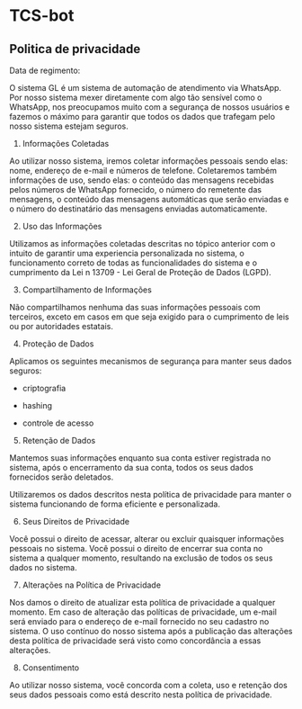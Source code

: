 # TCS-bot

## Politica de privacidade

Data de regimento: 

O sistema GL é um sistema de automação de atendimento via WhatsApp. Por nosso sistema mexer diretamente com algo tão sensível como o WhatsApp, nos preocupamos muito com a segurança de nossos usuários e fazemos o máximo para garantir que todos os dados que trafegam pelo nosso sistema estejam seguros. 

1. Informações Coletadas 

Ao utilizar nosso sistema, iremos coletar informações pessoais sendo elas: nome, endereço de e-mail e números de telefone. 
Coletaremos também informações de uso, sendo elas: o conteúdo das mensagens recebidas pelos números de WhatsApp fornecido, o número do remetente das mensagens, o conteúdo das mensagens automáticas que serão enviadas e o número do destinatário das mensagens enviadas automaticamente. 

2. Uso das Informações 

Utilizamos as informações coletadas descritas no tópico anterior com o intuito de garantir uma experiencia personalizada no sistema, o funcionamento correto de todas as funcionalidades do sistema e o cumprimento da Lei n 13709 - Lei Geral de Proteção de Dados (LGPD). 

3. Compartilhamento de Informações 

Não compartilhamos nenhuma das suas informações pessoais com terceiros, exceto em casos em que seja exigido para o cumprimento de leis ou por autoridades estatais. 

4. Proteção de Dados 

Aplicamos os seguintes mecanismos de segurança para manter seus dados seguros: 

- criptografia 

- hashing 

- controle de acesso 

5. Retenção de Dados 

Mantemos suas informações enquanto sua conta estiver registrada no sistema, após o encerramento da sua conta, todos os seus dados fornecidos serão deletados. 

Utilizaremos os dados descritos nesta política de privacidade para manter o sistema funcionando de forma eficiente e personalizada. 

6. Seus Direitos de Privacidade 

Você possui o direito de acessar, alterar ou excluir quaisquer informações pessoais no sistema. 
Você possui o direito de encerrar sua conta no sistema a qualquer momento, resultando na exclusão de todos os seus dados no sistema. 

7. Alterações na Política de Privacidade 

Nos damos o direito de atualizar esta política de privacidade a qualquer momento. Em caso de alteração das políticas de privacidade, um e-mail será enviado para o endereço de e-mail fornecido no seu cadastro no sistema. O uso contínuo do nosso sistema após a publicação das alterações desta política de privacidade será visto como concordância a essas alterações. 

8. Consentimento 

Ao utilizar nosso sistema, você concorda com a coleta, uso e retenção dos seus dados pessoais como está descrito nesta política de privacidade. 
